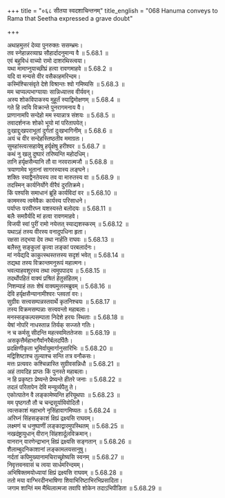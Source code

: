 +++
title = "०६८ सीतया स्वदशाचिन्तनम्"
title_english = "068 Hanuma conveys to Rama that Seetha expressed a grave doubt"

+++


  
अथाहमुत्तरं देव्या पुनरुक्तः ससम्भ्रमः।  
तव स्नेहान्नरव्याघ्र सौहार्दादनुमान्य वै ॥ 5.68.1 ॥   
एवं बहुविधं वाच्यो रामो दाशरथिस्त्वया।  
यथा मामाप्नुयाच्छीघ्रं हत्वा रावणमाहवे ॥ 5.68.2 ॥   
यदि वा मन्यसे वीर वसैकाहमरिन्दम।  
कस्मिंश्चित्संवृते देशे विश्रान्तः श्वो गमिष्यसि ॥ 5.68.3 ॥   
मम चाप्यल्पभाग्यायाः सान्निध्यात्तव वीर्यवन्।  
अस्य शोकविपाकस्य मुहूर्तं स्याद्विमोक्षणम् ॥ 5.68.4 ॥   
गते हि त्वयि विक्रान्ते पुनरागमनाय वै।  
प्राणानामपि सन्देहो मम स्यान्नात्र संशयः ॥ 5.68.5 ॥   
तवादर्शनजः शोको भूयो मां परितापयेत्।  
दुःखाद्दुःखपराभूतां दुर्गतां दुःखभागिनीम् ॥ 5.68.6 ॥   
अयं च वीर सन्देहस्तिष्ठतीव ममाग्रतः।  
सुमहांस्त्वत्सहायेषु हर्यृक्षेषु हरीश्वर ॥ 5.68.7 ॥   
कथं नु खलु दुष्पारं तरिष्यन्ति महोदधिम्।  
तानि हर्यृक्षसैन्यानि तौ वा नरवरात्मजौ ॥ 5.68.8 ॥   
त्रयाणामेव भूतानां सागरस्यास्य लङ्घने।  
शक्तिः स्याद्वैनतेयस्य तव वा मारुतस्य वा ॥ 5.68.9 ॥   
तदस्मिन् कार्यनिर्योगे वीरैवं दुरतिक्रमे।  
किं पश्यसि समाधानं ब्रूहि कार्यविदां वर ॥ 5.68.10 ॥   
काममस्य त्वमेवैकः कार्यस्य परिसाधने।  
पर्याप्तः परवीरघ्न यशस्यस्ते बलोदयः ॥ 5.68.11 ॥   
बलैः समग्रैर्यदि मां हत्वा रावणमाहवे।  
विजयी स्वां पुरीं रामो नयेत्तत् स्याद्यशस्करम् ॥ 5.68.12 ॥   
यथाऽहं तस्य वीरस्य वनादुपधिना हृता।  
रक्षसा तद्भया देव तथा नार्हति राघवः ॥ 5.68.13 ॥   
बलैस्तु सङ्कुलां कृत्वा लङ्कां परबलार्दनः।  
मां नयेद्यदि काकुत्स्थस्तत्तस्य सदृशं भवेत् ॥ 5.68.14 ॥   
तद्यथा तस्य विक्रान्तमनुरूपं महात्मनः।  
भवत्याहवशूरस्य तथा त्वमुपपादय ॥ 5.68.15 ॥   
तदर्थोपहितं वाक्यं प्रश्रितं हेतुसंहितम्।  
निशम्याहं ततः शेषं वाक्यमुत्तरमब्रुवम् ॥ 5.68.16 ॥   
देवि हर्यृक्षसैन्यानामीश्वरः प्लवतां वरः।  
सुग्रीवः सत्त्वसम्पन्नस्तवार्थे कृतनिश्चयः ॥ 5.68.17 ॥   
तस्य विक्रमसम्पन्नाः सत्त्ववन्तो महाबलाः।  
मनस्सङ्कल्पसम्पाता निदेशे हरयः स्थिताः ॥ 5.68.18 ॥   
येषां नोपरि नाधस्तान्न तिर्यक् सज्जते गतिः।  
न च कर्मसु सीदन्ति महत्स्वमिततेजसः ॥ 5.68.19 ॥   
असकृत्तैर्महाभागैर्वानरैर्बलदर्पितैः।  
प्रदक्षिणीकृता भूमिर्वायुमार्गानुसारिभिः ॥ 5.68.20 ॥   
मद्विशिष्टाश्च तुल्याश्च सन्ति तत्र वनौकसः।  
मत्तः प्रत्यवरः कश्चिन्नास्ति सुग्रीवसन्निधौ ॥ 5.68.21 ॥   
अहं तावदिह प्राप्तः किं पुनस्ते महाबलाः।  
न हि प्रकृष्टाः प्रेष्यन्ते प्रेष्यन्ते हीतरे जनाः ॥ 5.68.22 ॥   
तदलं परितापेन देवि मन्युर्व्यपैतु ते।  
एकोत्पातेन वै लङ्कामेष्यन्ति हरियूथपाः ॥ 5.68.23 ॥   
मम पृष्ठगतौ तौ च चन्द्रसूर्याविवोदितौ।  
त्वत्सकाशं महाभागे नृसिंहावागमिष्यतः ॥ 5.68.24 ॥   
अरिघ्नं सिंहसङ्काशं क्षिप्रं द्रक्ष्यसि राघवम्।  
लक्ष्मणं च धनुष्पाणीं लङ्काद्वारमुपस्थितम् ॥ 5.68.25 ॥   
नखदंष्ट्रायुधान् वीरान् सिंहशार्दूलविक्रमान्।  
वानरान् वारणेन्द्राभान् क्षिप्रं द्रक्ष्यसि सङ्गतान् ॥ 5.68.26 ॥   
शैलाम्बुदनिकाशानां लङ्कामलयसानुषु।  
नर्दतां कपिमुख्यानामचिराच्छ्रोष्यसि स्वनम् ॥ 5.68.27 ॥   
निवृत्तवनवासं च त्वया सार्धमरिन्दमम्।  
अभिषिक्तमयोध्यायां क्षिप्रं द्रक्ष्यसि राघवम् ॥ 5.68.28 ॥   
ततो मया वाग्भिरदीनभाषिणा शिवाभिरिष्टाभिरभिप्रसादिता।  
जगाम शान्तिं मम मैथिलात्मजा तवापि शोकेन तदाऽभिपीडिता ॥ 5.68.29 ॥   
